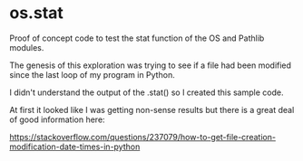 # os.stat
Proof of concept code to test the stat function of the OS and Pathlib modules.

The genesis of this exploration was trying to see if a file had been modified since the last loop of my program in Python.

I didn't understand the output of the .stat() so I created this sample code.

At first it looked like I was getting non-sense results but there is a great deal of good information here:

https://stackoverflow.com/questions/237079/how-to-get-file-creation-modification-date-times-in-python

